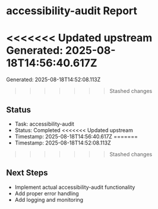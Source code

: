 # accessibility-audit Report

<<<<<<< Updated upstream
Generated: 2025-08-18T14:56:40.617Z
=======
Generated: 2025-08-18T14:52:08.113Z
>>>>>>> Stashed changes

## Status
- Task: accessibility-audit
- Status: Completed
<<<<<<< Updated upstream
- Timestamp: 2025-08-18T14:56:40.617Z
=======
- Timestamp: 2025-08-18T14:52:08.113Z
>>>>>>> Stashed changes

## Next Steps
- Implement actual accessibility-audit functionality
- Add proper error handling
- Add logging and monitoring
